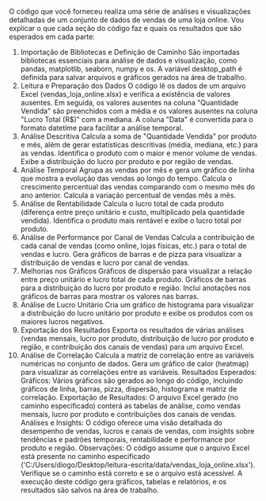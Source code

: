 O código que você forneceu realiza uma série de análises e visualizações detalhadas de um conjunto de dados de vendas de uma loja online. Vou explicar o que cada seção do código faz e quais os resultados que são esperados em cada parte:

1. Importação de Bibliotecas e Definição de Caminho
São importadas bibliotecas essenciais para análise de dados e visualização, como pandas, matplotlib, seaborn, numpy e os.
A variável desktop_path é definida para salvar arquivos e gráficos gerados na área de trabalho.
2. Leitura e Preparação dos Dados
O código lê os dados de um arquivo Excel (vendas_loja_online.xlsx) e verifica a existência de valores ausentes. Em seguida, os valores ausentes na coluna "Quantidade Vendida" são preenchidos com a média e os valores ausentes na coluna "Lucro Total (R$)" com a mediana.
A coluna "Data" é convertida para o formato datetime para facilitar a análise temporal.
3. Análise Descritiva
Calcula a soma de "Quantidade Vendida" por produto e mês, além de gerar estatísticas descritivas (média, mediana, etc.) para as vendas.
Identifica o produto com o maior e menor volume de vendas.
Exibe a distribuição do lucro por produto e por região de vendas.
4. Análise Temporal
Agrupa as vendas por mês e gera um gráfico de linha que mostra a evolução das vendas ao longo do tempo.
Calcula o crescimento percentual das vendas comparando com o mesmo mês do ano anterior.
Calcula a variação percentual de vendas mês a mês.
5. Análise de Rentabilidade
Calcula o lucro total de cada produto (diferença entre preço unitário e custo, multiplicado pela quantidade vendida).
Identifica o produto mais rentável e exibe o lucro total por produto.
6. Análise de Performance por Canal de Vendas
Calcula a contribuição de cada canal de vendas (como online, lojas físicas, etc.) para o total de vendas e lucro.
Gera gráficos de barras e de pizza para visualizar a distribuição de vendas e lucro por canal de vendas.
7. Melhorias nos Gráficos
Gráficos de dispersão para visualizar a relação entre preço unitário e lucro total de cada produto.
Gráficos de barras para a distribuição do lucro por produto e região.
Inclui anotações nos gráficos de barras para mostrar os valores nas barras.
8. Análise de Lucro Unitário
Cria um gráfico de histograma para visualizar a distribuição do lucro unitário por produto e exibe os produtos com os maiores lucros negativos.
9. Exportação dos Resultados
Exporta os resultados de várias análises (vendas mensais, lucro por produto, distribuição de lucro por produto e região, e contribuição dos canais de vendas) para um arquivo Excel.
10. Análise de Correlação
Calcula a matriz de correlação entre as variáveis numéricas no conjunto de dados.
Gera um gráfico de calor (heatmap) para visualizar as correlações entre as variáveis.
Resultados Esperados:
Gráficos: Vários gráficos são gerados ao longo do código, incluindo gráficos de linha, barras, pizza, dispersão, histograma e matriz de correlação.
Exportação de Resultados: O arquivo Excel gerado (no caminho especificado) conterá as tabelas de análise, como vendas mensais, lucro por produto e contribuições dos canais de vendas.
Análises e Insights: O código oferece uma visão detalhada do desempenho de vendas, lucros e canais de vendas, com insights sobre tendências e padrões temporais, rentabilidade e performance por produto e região.
Observações:
O código assume que o arquivo Excel está presente no caminho especificado ('C:/Users/diogo/Desktop/leitura-escrita/data/vendas_loja_online.xlsx'). Verifique se o caminho está correto e se o arquivo está acessível.
A execução deste código gera gráficos, tabelas e relatórios, e os resultados são salvos na área de trabalho.
